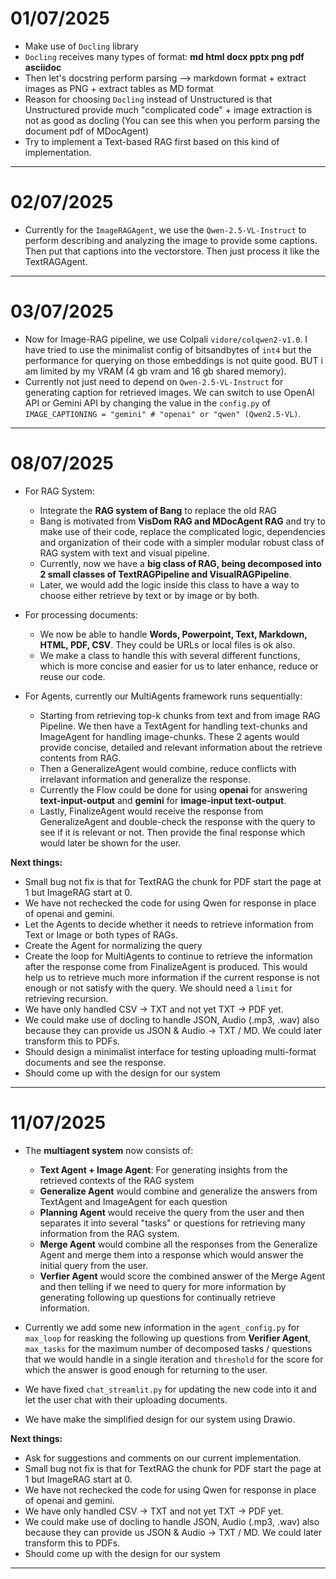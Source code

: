 # 01/07/2025

- Make use of `Docling` library
- `Docling` receives many types of format: **md html docx pptx png pdf asciidoc**
- Then let's docstring perform parsing --> markdown format + extract images as PNG + extract tables as MD format
- Reason for choosing `Docling` instead of Unstructured is that Unstructured provide much "complicated code" + image extraction is not as good as docling (You can see this when you perform parsing the document pdf of MDocAgent)
- Try to implement a Text-based RAG first based on this kind of implementation.

---

# 02/07/2025

- Currently for the `ImageRAGAgent`, we use the `Qwen-2.5-VL-Instruct` to perform describing and analyzing the image to provide some captions. Then put that captions into the vectorstore. Then just process it like the TextRAGAgent.

---

# 03/07/2025 

- Now for Image-RAG pipeline, we use Colpali `vidore/colqwen2-v1.0`. I have tried to use the minimalist config of bitsandbytes of `int4` but the performance for querying on those embeddings is not quite good. BUT i am limited by my VRAM (4 gb vram and 16 gb shared memory). 
- Currently not just need to depend on `Qwen-2.5-VL-Instruct` for generating caption for retrieved images. We can switch to use OpenAI API or Gemini API by changing the value in the `config.py` of `IMAGE_CAPTIONING = "gemini" # "openai" or "qwen" (Qwen2.5-VL)`.

---

# 08/07/2025 

- For RAG System:
  - Integrate the **RAG system of Bang** to replace the old RAG
  - Bang is motivated from **VisDom RAG and MDocAgent RAG** and try to make use of their code, replace the complicated logic, dependencies and organization of their code with a simpler modular robust class of RAG system with text and visual pipeline. 
  - Currently, now we have a **big class of RAG, being decomposed into 2 small classes of TextRAGPipeline and VisualRAGPipeline**. 
  - Later, we would add the logic inside this class to have a way to choose either retrieve by text or by image or by both. 

- For processing documents:
  - We now be able to handle **Words, Powerpoint, Text, Markdown, HTML, PDF, CSV**. They could be URLs or local files is ok also.
  - We make a class to handle this with several different functions, which is more concise and easier for us to later enhance, reduce or reuse our code. 

- For Agents, currently our MultiAgents framework runs sequentially:
  - Starting from retrieving top-k chunks from text and from image RAG Pipeline. We then have a TextAgent for handling text-chunks and ImageAgent for handling image-chunks. These 2 agents would provide concise, detailed and relevant information about the retrieve contents from RAG. 
  - Then a GeneralizeAgent would combine, reduce conflicts with irrelavant information and generalize the response.
  - Currently the Flow could be done for using **openai** for answering **text-input-output** and **gemini** for **image-input text-output**.
  - Lastly, FinalizeAgent would receive the response from GeneralizeAgent and double-check the response with the query to see if it is relevant or not. Then provide the final response which would later be shown for the user.

**Next things:**

- Small bug not fix is that for TextRAG the chunk for PDF start the page at 1 but ImageRAG start at 0.
- We have not rechecked the code for using Qwen for response in place of openai and gemini. 
- Let the Agents to decide whether it needs to retrieve information from Text or Image or both types of RAGs.
- Create the Agent for normalizing the query 
- Create the loop for MultiAgents to continue to retrieve the information after the response come from FinalizeAgent is produced. This would help us to retrieve much more information if the current response is not enough or not satisfy with the query. We should need a `limit` for retrieving recursion.
- We have only handled CSV -> TXT and not yet TXT -> PDF yet. 
- We could make use of docling to handle JSON, Audio (.mp3, .wav) also because they can provide us JSON & Audio -> TXT / MD. We could later transform this to PDFs.
- Should design a minimalist interface for testing uploading multi-format documents and see the response. 
- Should come up with the design for our system

--- 

# 11/07/2025

- The **multiagent system** now consists of:
  - **Text Agent + Image Agent**: For generating insights from the retrieved contexts of the RAG system 
  - **Generalize Agent** would combine and generalize the answers from TextAgent and ImageAgent for each question
  - **Planning Agent** would receive the query from the user and then separates it into several "tasks" or questions for retrieving many information from the RAG system. 
  - **Merge Agent** would combine all the responses from the Generalize Agent and merge them into a response which would answer the initial query from the user.
  - **Verfier Agent** would score the combined answer of the Merge Agent and then telling if we need to query for more information by generating following up questions for continually retrieve information. 

- Currently we add some new information in the `agent_config.py` for `max_loop` for reasking the following up questions from **Verifier Agent**, `max_tasks` for the maximum number of decomposed tasks / questions that we would handle in a single iteration and `threshold` for the score for which the answer is good enough for returning to the user.
- We have fixed `chat_streamlit.py` for updating the new code into it and let the user chat with their uploading documents. 
- We have make the simplified design for our system using Drawio. 

**Next things:**

- Ask for suggestions and comments on our current implementation.
- Small bug not fix is that for TextRAG the chunk for PDF start the page at 1 but ImageRAG start at 0.
- We have not rechecked the code for using Qwen for response in place of openai and gemini. 
- We have only handled CSV -> TXT and not yet TXT -> PDF yet. 
- We could make use of docling to handle JSON, Audio (.mp3, .wav) also because they can provide us JSON & Audio -> TXT / MD. We could later transform this to PDFs.
- Should come up with the design for our system

--- 




